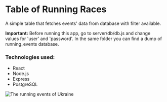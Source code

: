 #  Table of Running Races

A simple table that fetches events' data from database with filter available.


**Important:** Before running this app, go to server/db/db.js and change values for 'user' and 'password'.
In the same folder you can find a dump of running_events database.


### Technologies used:
- React
- Node.js
- Express
- PostgreSQL

![The running events of Ukraine](Screenshot.jpg)
